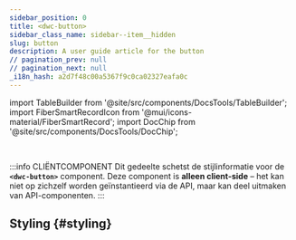 ```yaml
---
sidebar_position: 0
title: <dwc-button>
sidebar_class_name: sidebar--item__hidden
slug: button
description: A user guide article for the button
// pagination_prev: null
// pagination_next: null
_i18n_hash: a2d7f48c00a5367f9c0ca02327eafa0c
---
```

import TableBuilder from '@site/src/components/DocsTools/TableBuilder';
import FiberSmartRecordIcon from '@mui/icons-material/FiberSmartRecord';
import DocChip from '@site/src/components/DocsTools/DocChip';

<DocChip chip='shadow' />

<br />

:::info CLIËNTCOMPONENT
Dit gedeelte schetst de stijlinformatie voor de **`<dwc-button>`** component. Deze component is **alleen client-side** – het kan niet op zichzelf worden geïnstantieerd via de API, maar kan deel uitmaken van API-componenten.
:::

## Styling {#styling}

<TableBuilder name="dwc-button" clientComponent />
